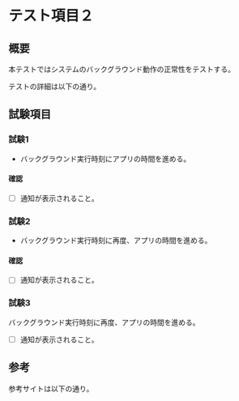 # テスト項目２

## 概要

本テストではシステムのバックグラウンド動作の正常性をテストする。

テストの詳細は以下の通り。

## 試験項目

### 試験1

- バックグラウンド実行時刻にアプリの時間を進める。

#### 確認

- [ ] 通知が表示されること。

### 試験2

- バックグラウンド実行時刻に再度、アプリの時間を進める。

#### 確認

- [ ] 通知が表示されること。

### 試験3

バックグラウンド実行時刻に再度、アプリの時間を進める。

- [ ] 通知が表示されること。

## 参考

参考サイトは以下の通り。